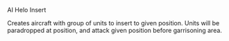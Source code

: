 AI Helo Insert

Creates aircraft  with group of units to insert to given position. Units will be paradropped at position, and attack given position before garrisoning area.